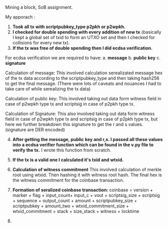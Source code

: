 Mining a block, SoB assignment. 

My apporach :
1) **Took all tx with scriptpubkey_type p2pkh or p2wpkh.**
2) **I checked for double spending with every addition of new tx** (basically I kept a global set of txid to form an UTXO set and then I checked for collisions for every new tx).
3) **If the tx was free of double spending then I did ecdsa verification.**
    
For ecdsa verification we are required to have:
a. **message**
b. **public key**
c. **signature**

Calculation of message:
This involved calculation serealizated message hex of the tx data according to the scriptpubkey_type and then taking hash256 to get the final message. (There were lots of caveats and nouances I had to take care of while serealizing the tx data)

Calculation of public key:
This involved taking out data form witness field in case of p2wpkh type tx and scriptsig in case of p2pkh type tx.

Calculation of Signature:
This also involved taking out data form witness field in case of p2wpkh type tx and scriptsig in case of p2pkh type tx, but here we further breakdown this signature to get the r and s values. (signature are DER encoded)

4) **After getting the message, public key and r,s. I passed all these values into a ecdsa verifier function which can be found in the v.py file to verify the tx.** I wrote this function from scratch.

5) **If the tx is a valid one I calculated it's txid and wtxid.**

6) **Calculation of witness commitment**
This involved calculation of merkle root using wtxid. Then hashing it with witness root hash. The final hex is the witness commitment for the coinbase transaction.

7) **Formation of seralized coinbase transaction:**
    coinbase = version + marker + flag + input_count+ input_c + vout + scriptsig_size + scriptsig + sequence + output_count + amount + scriptpubkey_size + scriptpubkey + amount_two + wtxid_commitment_size + wtxid_commitment + stack + size_stack + witness + locktime

8)
